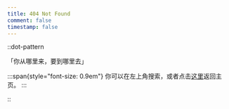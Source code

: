 ```yaml
---
title: 404 Not Found
comment: false
timestamp: false
---
```


::dot-pattern

「你从哪里来，要到哪里去」

:::span{style="font-size: 0.9em"}
你可以在左上角搜索，或者点击[这里](/)返回主页。
:::

::

